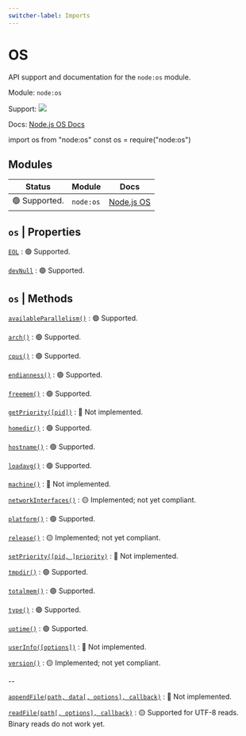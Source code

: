 ```yaml
---
switcher-label: Imports
---
```


# OS

API support and documentation for the `node:os` module.

<tldr>
    <p>Module: <code>node:os</code></p>
    <p>Support: <img style="inline" src="https://img.shields.io/badge/-alpha-blue" /></p>
    <p>Docs: <a href="https://nodejs.org/api/os.html">Node.js OS Docs</a></p>
</tldr>

<code-block lang="javascript" switcher-key="ESM">import os from "node:os"</code-block>
<code-block lang="javascript" switcher-key="CJS">const os = require("node:os")</code-block>

## Modules

| Status                  | Module             | Docs                                         |
|-------------------------|--------------------|----------------------------------------------|
| 🟢 Supported.           | `node:os`          | [Node.js OS](https://nodejs.org/api/os.html) |

## `os` | Properties

[`EOL`](https://nodejs.org/api/os.html#oseol)
: 🟢 Supported.

[`devNull`](https://nodejs.org/api/os.html#osdevnull)
: 🟢 Supported.

## `os` | Methods

[`availableParallelism()`](https://nodejs.org/api/os.html#osavailableparallelism)
: 🟢 Supported.

[`arch()`](https://nodejs.org/api/os.html#osarch)
: 🟢 Supported.

[`cpus()`](https://nodejs.org/api/os.html#oscpus)
: 🟢 Supported.

[`endianness()`](https://nodejs.org/api/os.html#osendianness)
: 🟢 Supported.

[`freemem()`](https://nodejs.org/api/os.html#osfreemem)
: 🟢 Supported.

[`getPriority([pid])`](https://nodejs.org/api/os.html#osgetprioritypid)
: 🔴 Not implemented.

[`homedir()`](https://nodejs.org/api/os.html#oshomedir)
: 🟢 Supported.

[`hostname()`](https://nodejs.org/api/os.html#oshostname)
: 🟢 Supported.

[`loadavg()`](https://nodejs.org/api/os.html#osloadavg)
: 🟢 Supported.

[`machine()`](https://nodejs.org/api/os.html#osmachine)
: 🔴 Not implemented.

[`networkInterfaces()`](https://nodejs.org/api/os.html#osnetworkinterfaces)
: 🟡 Implemented; not yet compliant.

[`platform()`](https://nodejs.org/api/os.html#osplatform)
: 🟢 Supported.

[`release()`](https://nodejs.org/api/os.html#osrelease)
: 🟡 Implemented; not yet compliant.

[`setPriority([pid, ]priority)`](https://nodejs.org/api/os.html#ossetprioritypid-priority)
: 🔴 Not implemented.

[`tmpdir()`](https://nodejs.org/api/os.html#ostmpdir)
: 🟢 Supported.

[`totalmem()`](https://nodejs.org/api/os.html#ostotalmem)
: 🟢 Supported.

[`type()`](https://nodejs.org/api/os.html#ostype)
: 🟢 Supported.

[`uptime()`](https://nodejs.org/api/os.html#osuptime)
: 🟢 Supported.

[`userInfo([options])`](https://nodejs.org/api/os.html#osuserinfooptions)
: 🔴 Not implemented.

[`version()`](https://nodejs.org/api/os.html#osversion)
: 🟡 Implemented; not yet compliant.

--

[`appendFile(path, data[, options], callback)`](https://nodejs.org/api/fs.html#fsappendfilepath-data-options-callback)
: 🔴 Not implemented.

[`readFile(path[, options], callback)`](https://nodejs.org/api/fs.html#fsreadfilepath-options-callback)
: 🟡 Supported for UTF-8 reads. Binary reads do not work yet.
